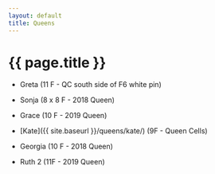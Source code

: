 ```yaml
---
layout: default
title: Queens
---
```

# {{ page.title }}

* Greta (11 F - QC south side of F6 white pin)
* Sonja (8 x 8 F - 2018 Queen)


* Grace (10 F - 2019 Queen)


* [Kate]({{ site.baseurl }}/queens/kate/) (9F - Queen Cells)
* Georgia (10 F - 2018 Queen)

* Ruth 2 (11F - 2019 Queen)

